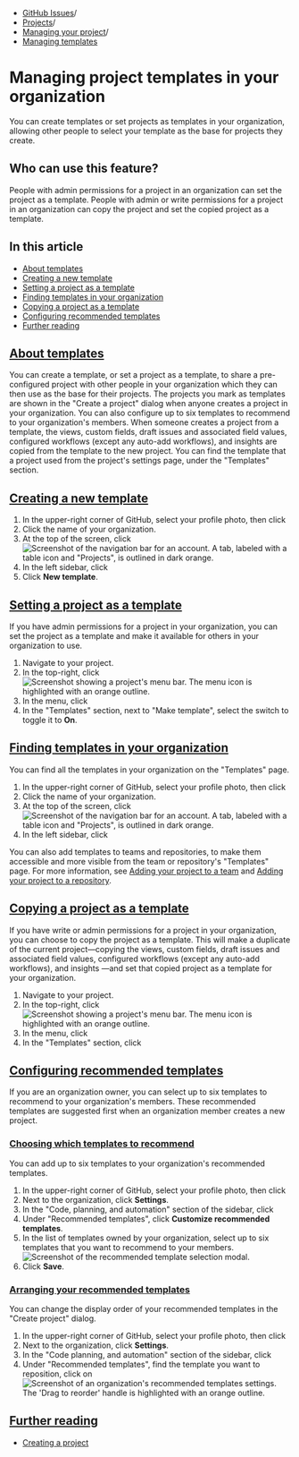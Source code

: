  * [GitHub Issues](https://docs.github.com/en/issues "GitHub Issues")/
  * [Projects](https://docs.github.com/en/issues/planning-and-tracking-with-projects "Projects")/
  * [Managing your project](https://docs.github.com/en/issues/planning-and-tracking-with-projects/managing-your-project "Managing your project")/
  * [Managing templates](https://docs.github.com/en/issues/planning-and-tracking-with-projects/managing-your-project/managing-project-templates-in-your-organization "Managing templates")


# Managing project templates in your organization
You can create templates or set projects as templates in your organization, allowing other people to select your template as the base for projects they create.
## Who can use this feature?
People with admin permissions for a project in an organization can set the project as a template. People with admin or write permissions for a project in an organization can copy the project and set the copied project as a template.
## In this article
  * [About templates](https://docs.github.com/en/issues/planning-and-tracking-with-projects/managing-your-project/managing-project-templates-in-your-organization#about-templates)
  * [Creating a new template](https://docs.github.com/en/issues/planning-and-tracking-with-projects/managing-your-project/managing-project-templates-in-your-organization#creating-a-new-template)
  * [Setting a project as a template](https://docs.github.com/en/issues/planning-and-tracking-with-projects/managing-your-project/managing-project-templates-in-your-organization#setting-a-project-as-a-template)
  * [Finding templates in your organization](https://docs.github.com/en/issues/planning-and-tracking-with-projects/managing-your-project/managing-project-templates-in-your-organization#finding-templates-in-your-organization)
  * [Copying a project as a template](https://docs.github.com/en/issues/planning-and-tracking-with-projects/managing-your-project/managing-project-templates-in-your-organization#copying-a-project-as-a-template)
  * [Configuring recommended templates](https://docs.github.com/en/issues/planning-and-tracking-with-projects/managing-your-project/managing-project-templates-in-your-organization#configuring-recommended-templates)
  * [Further reading](https://docs.github.com/en/issues/planning-and-tracking-with-projects/managing-your-project/managing-project-templates-in-your-organization#further-reading)


## [About templates](https://docs.github.com/en/issues/planning-and-tracking-with-projects/managing-your-project/managing-project-templates-in-your-organization#about-templates)
You can create a template, or set a project as a template, to share a pre-configured project with other people in your organization which they can then use as the base for their projects.
The projects you mark as templates are shown in the "Create a project" dialog when anyone creates a project in your organization. You can also configure up to six templates to recommend to your organization's members.
When someone creates a project from a template, the views, custom fields, draft issues and associated field values, configured workflows (except any auto-add workflows), and insights are copied from the template to the new project. You can find the template that a project used from the project's settings page, under the "Templates" section.
## [Creating a new template](https://docs.github.com/en/issues/planning-and-tracking-with-projects/managing-your-project/managing-project-templates-in-your-organization#creating-a-new-template)
  1. In the upper-right corner of GitHub, select your profile photo, then click 
  2. Click the name of your organization.
  3. At the top of the screen, click 
![Screenshot of the navigation bar for an account. A tab, labeled with a table icon and "Projects", is outlined in dark orange.](https://docs.github.com/assets/cb-14116/images/help/issues/projects-profile-tab.png)
  4. In the left sidebar, click 
  5. Click **New template**.


## [Setting a project as a template](https://docs.github.com/en/issues/planning-and-tracking-with-projects/managing-your-project/managing-project-templates-in-your-organization#setting-a-project-as-a-template)
If you have admin permissions for a project in your organization, you can set the project as a template and make it available for others in your organization to use.
  1. Navigate to your project.
  2. In the top-right, click 
![Screenshot showing a project's menu bar. The menu icon is highlighted with an orange outline.](https://docs.github.com/assets/cb-789/images/help/projects-v2/open-menu.png)
  3. In the menu, click 
  4. In the "Templates" section, next to "Make template", select the switch to toggle it to **On**.


## [Finding templates in your organization](https://docs.github.com/en/issues/planning-and-tracking-with-projects/managing-your-project/managing-project-templates-in-your-organization#finding-templates-in-your-organization)
You can find all the templates in your organization on the "Templates" page.
  1. In the upper-right corner of GitHub, select your profile photo, then click 
  2. Click the name of your organization.
  3. At the top of the screen, click 
![Screenshot of the navigation bar for an account. A tab, labeled with a table icon and "Projects", is outlined in dark orange.](https://docs.github.com/assets/cb-14116/images/help/issues/projects-profile-tab.png)
  4. In the left sidebar, click 


You can also add templates to teams and repositories, to make them accessible and more visible from the team or repository's "Templates" page. For more information, see [Adding your project to a team](https://docs.github.com/en/issues/planning-and-tracking-with-projects/managing-your-project/adding-your-project-to-a-team) and [Adding your project to a repository](https://docs.github.com/en/issues/planning-and-tracking-with-projects/managing-your-project/adding-your-project-to-a-repository).
## [Copying a project as a template](https://docs.github.com/en/issues/planning-and-tracking-with-projects/managing-your-project/managing-project-templates-in-your-organization#copying-a-project-as-a-template)
If you have write or admin permissions for a project in your organization, you can choose to copy the project as a template. This will make a duplicate of the current project—copying the views, custom fields, draft issues and associated field values, configured workflows (except any auto-add workflows), and insights —and set that copied project as a template for your organization.
  1. Navigate to your project.
  2. In the top-right, click 
![Screenshot showing a project's menu bar. The menu icon is highlighted with an orange outline.](https://docs.github.com/assets/cb-789/images/help/projects-v2/open-menu.png)
  3. In the menu, click 
  4. In the "Templates" section, click 


## [Configuring recommended templates](https://docs.github.com/en/issues/planning-and-tracking-with-projects/managing-your-project/managing-project-templates-in-your-organization#configuring-recommended-templates)
If you are an organization owner, you can select up to six templates to recommend to your organization's members. These recommended templates are suggested first when an organization member creates a new project.
### [Choosing which templates to recommend](https://docs.github.com/en/issues/planning-and-tracking-with-projects/managing-your-project/managing-project-templates-in-your-organization#choosing-which-templates-to-recommend)
You can add up to six templates to your organization's recommended templates.
  1. In the upper-right corner of GitHub, select your profile photo, then click 
  2. Next to the organization, click **Settings**.
  3. In the "Code, planning, and automation" section of the sidebar, click 
  4. Under "Recommended templates", click **Customize recommended templates**.
  5. In the list of templates owned by your organization, select up to six templates that you want to recommend to your members.
![Screenshot of the recommended template selection modal.](https://docs.github.com/assets/cb-41629/images/help/projects-v2/rec-template-select.png)
  6. Click **Save**.


### [Arranging your recommended templates](https://docs.github.com/en/issues/planning-and-tracking-with-projects/managing-your-project/managing-project-templates-in-your-organization#arranging-your-recommended-templates)
You can change the display order of your recommended templates in the "Create project" dialog.
  1. In the upper-right corner of GitHub, select your profile photo, then click 
  2. Next to the organization, click **Settings**.
  3. In the "Code planning, and automation" section of the sidebar, click 
  4. Under "Recommended templates", find the template you want to reposition, click on 
![Screenshot of an organization's recommended templates settings. The 'Drag to reorder' handle is highlighted with an orange outline.](https://docs.github.com/assets/cb-17544/images/help/projects-v2/rec-template-handle.png)


## [Further reading](https://docs.github.com/en/issues/planning-and-tracking-with-projects/managing-your-project/managing-project-templates-in-your-organization#further-reading)
  * [Creating a project](https://docs.github.com/en/issues/planning-and-tracking-with-projects/creating-projects/creating-a-project)


